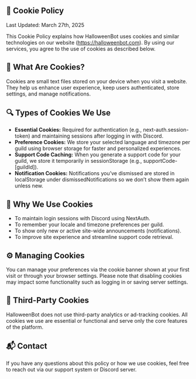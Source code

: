 ## 🎃 Cookie Policy
Last Updated: March 27th, 2025

This Cookie Policy explains how HalloweenBot uses cookies and similar technologies on our website (https://halloweenbot.com). By using our services, you agree to the use of cookies as described below.

## 🍪 What Are Cookies?
Cookies are small text files stored on your device when you visit a website. They help us enhance user experience, keep users authenticated, store settings, and manage notifications.

## 🔍 Types of Cookies We Use
- **Essential Cookies:** Required for authentication (e.g., next-auth.session-token) and maintaining sessions after logging in with Discord.
- **Preference Cookies:** We store your selected language and timezone per guild using browser storage for faster and personalized experiences.
- **Support Code Caching:** When you generate a support code for your guild, we store it temporarily in sessionStorage (e.g., supportCode-[guildId]).
- **Notification Cookies:** Notifications you’ve dismissed are stored in localStorage under dismissedNotifications so we don’t show them again unless new.

## 🎯 Why We Use Cookies
- To maintain login sessions with Discord using NextAuth.
- To remember your locale and timezone preferences per guild.
- To show only new or active site-wide announcements (notifications).
- To improve site experience and streamline support code retrieval.

## ⚙️ Managing Cookies
You can manage your preferences via the cookie banner shown at your first visit or through your browser settings. Please note that disabling cookies may impact some functionality such as logging in or saving server settings.

## 🧠 Third-Party Cookies
HalloweenBot does not use third-party analytics or ad-tracking cookies. All cookies we use are essential or functional and serve only the core features of the platform.

## 📬 Contact
If you have any questions about this policy or how we use cookies, feel free to reach out via our support system or Discord server.